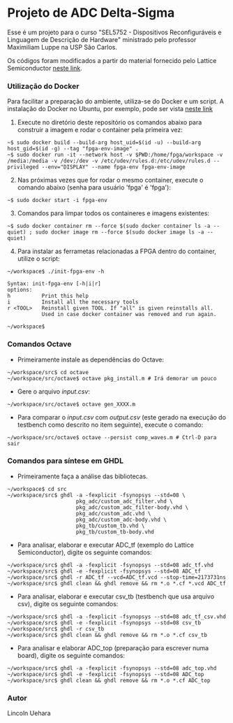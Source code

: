 # Projeto de ADC Delta-Sigma

Esse é um projeto para o curso "SEL5752 - Dispositivos Reconfiguráveis e Linguagem de Descrição de Hardware" ministrado pelo professor Maximiliam Luppe na USP São Carlos.

Os códigos foram modificados a partir do material fornecido pelo Lattice Semiconductor [neste link](https://www.latticesemi.com/products/designsoftwareandip/intellectualproperty/referencedesigns/referencedesign03/simplesigmadeltaadc).

### Utilização do Docker

Para facilitar a preparação do ambiente, utiliza-se do Docker e um script. A instalação do Docker no Ubuntu, por exemplo, pode ser vista [neste link](https://docs.docker.com/engine/install/ubuntu/)

1. Execute no diretório deste repositório os comandos abaixo para construir a imagem e rodar o container pela primeira vez:
``` 
~$ sudo docker build --build-arg host_uid=$(id -u) --build-arg host_gid=$(id -g) --tag "fpga-env-image" .
~$ sudo docker run -it --network host -v $PWD:/home/fpga/workspace -v /media:/media -v /dev:/dev -v /etc/udev/rules.d:/etc/udev/rules.d --privileged --env="DISPLAY" --name fpga-env fpga-env-image
```

2. Nas próximas vezes que for rodar o mesmo container, execute o comando abaixo (senha para usuário 'fpga' é 'fpga'):
```
~$ sudo docker start -i fpga-env
```

3. Comandos para limpar todos os containeres e imagens existentes:
```
~$ sudo docker container rm --force $(sudo docker container ls -a --quiet) ; sudo docker image rm --force $(sudo docker image ls -a --quiet)
```

4. Para instalar as ferrametas relacionadas a FPGA dentro do container, utilize o script:
```
~/workspace$ ./init-fpga-env -h

Syntax: init-fpga-env [-h|i|r]
options:
h          Print this help
i          Install all the necessary tools
r <TOOL>   Reinstall given TOOL. If "all" is given reinstalls all.
           Used in case docker container was removed and run again.

~/workspace$
```

### Comandos Octave

* Primeiramente instale as dependências do Octave:

```
~/workspace/src$ cd octave
~/workspace/src/octave$ octave pkg_install.m # Irá demorar um pouco
```

* Gere o arquivo *input.csv*:
```
~/workspace/src/octave$ octave gen_XXXX.m
```

* Para comparar o *input.csv* com *output.csv* (este gerado na execução do testbench como descrito no item seguinte), execute o comando:
```
~/workspace/src/octave$ octave --persist comp_waves.m # Ctrl-D para sair
```

### Comandos para síntese em GHDL

* Primeiramente faça a análise das bibliotecas.

```
~/workspace$ cd src
~/workspace/src$ ghdl -a -fexplicit -fsynopsys --std=08 \
                      pkg_adc/custom_adc_filter.vhd \
                      pkg_adc/custom_adc_filter-body.vhd \
                      pkg_adc/custom_adc.vhd \
                      pkg_adc/custom_adc-body.vhd \
                      pkg_tb/custom_tb.vhd \
                      pkg_tb/custom_tb-body.vhd
```

* Para analisar, elaborar e executar ADC_tf (exemplo do Lattice Semiconductor), digite os seguinte comandos:

```
~/workspace/src$ ghdl -a -fexplicit -fsynopsys --std=08 adc_tf.vhd
~/workspace/src$ ghdl -e -fexplicit -fsynopsys --std=08 ADC_tf
~/workspace/src$ ghdl -r ADC_tf --vcd=ADC_tf.vcd --stop-time=2173731ns
~/workspace/src$ ghdl clean && ghdl remove && rm *.o *.cf *.vcd ADC_tf
```

* Para analisar, elaborar e executar csv_tb (testbench que usa arquivo csv), digite os seguinte comandos:

```
~/workspace/src$ ghdl -a -fexplicit -fsynopsys --std=08 adc_tf_csv.vhd
~/workspace/src$ ghdl -e -fexplicit -fsynopsys --std=08 csv_tb
~/workspace/src$ ghdl -r csv_tb
~/workspace/src$ ghdl clean && ghdl remove && rm *.o *.cf csv_tb
```

* Para analisar e elaborar ADC_top (preparação para escrever numa board), digite os seguinte comandos:

```
~/workspace/src$ ghdl -a -fexplicit -fsynopsys --std=08 adc_top.vhd
~/workspace/src$ ghdl -e -fexplicit -fsynopsys --std=08 ADC_top
~/workspace/src$ ghdl clean && ghdl remove && rm *.o *.cf ADC_top
```

### Autor

Lincoln Uehara
